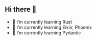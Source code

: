 ## Hi there 👋
- 🌱 I’m currently learning Rust
- 🌱 I’m currently learning Elxiir, Phoenix
- 🌱 I’m currently learning Pydantic
<!--
**acatejr/acatejr** is a ✨ _special_ ✨ repository because its `README.md` (this file) appears on your GitHub profile.

Here are some ideas to get you started:

- 🔭 I’m currently working on ...
- 🌱 I’m currently learning ...
- 👯 I’m looking to collaborate on ...
- 🤔 I’m looking for help with ...
- 💬 Ask me about ...
- 📫 How to reach me: ...
- 😄 Pronouns: ...
- ⚡ Fun fact: ...
-->
